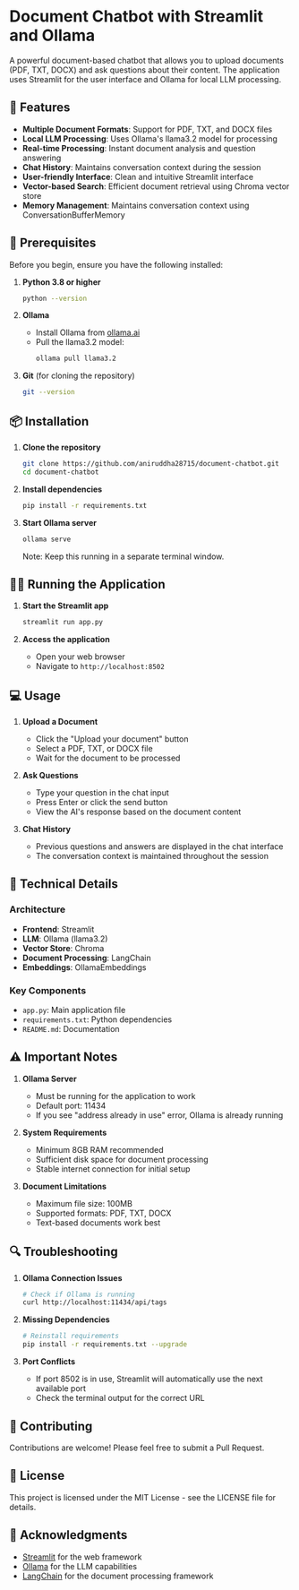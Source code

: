 # Document Chatbot with Streamlit and Ollama

A powerful document-based chatbot that allows you to upload documents (PDF, TXT, DOCX) and ask questions about their content. The application uses Streamlit for the user interface and Ollama for local LLM processing.

## 🌟 Features

- **Multiple Document Formats**: Support for PDF, TXT, and DOCX files
- **Local LLM Processing**: Uses Ollama's llama3.2 model for processing
- **Real-time Processing**: Instant document analysis and question answering
- **Chat History**: Maintains conversation context during the session
- **User-friendly Interface**: Clean and intuitive Streamlit interface
- **Vector-based Search**: Efficient document retrieval using Chroma vector store
- **Memory Management**: Maintains conversation context using ConversationBufferMemory

## 🚀 Prerequisites

Before you begin, ensure you have the following installed:

1. **Python 3.8 or higher**
   ```bash
   python --version
   ```

2. **Ollama**
   - Install Ollama from [ollama.ai](https://ollama.ai)
   - Pull the llama3.2 model:
     ```bash
     ollama pull llama3.2
     ```

3. **Git** (for cloning the repository)
   ```bash
   git --version
   ```

## 📦 Installation

1. **Clone the repository**
   ```bash
   git clone https://github.com/aniruddha28715/document-chatbot.git
   cd document-chatbot
   ```

2. **Install dependencies**
   ```bash
   pip install -r requirements.txt
   ```

3. **Start Ollama server**
   ```bash
   ollama serve
   ```
   Note: Keep this running in a separate terminal window.

## 🏃‍♂️ Running the Application

1. **Start the Streamlit app**
   ```bash
   streamlit run app.py
   ```

2. **Access the application**
   - Open your web browser
   - Navigate to `http://localhost:8502`

## 💻 Usage

1. **Upload a Document**
   - Click the "Upload your document" button
   - Select a PDF, TXT, or DOCX file
   - Wait for the document to be processed

2. **Ask Questions**
   - Type your question in the chat input
   - Press Enter or click the send button
   - View the AI's response based on the document content

3. **Chat History**
   - Previous questions and answers are displayed in the chat interface
   - The conversation context is maintained throughout the session

## 🔧 Technical Details

### Architecture
- **Frontend**: Streamlit
- **LLM**: Ollama (llama3.2)
- **Vector Store**: Chroma
- **Document Processing**: LangChain
- **Embeddings**: OllamaEmbeddings

### Key Components
- `app.py`: Main application file
- `requirements.txt`: Python dependencies
- `README.md`: Documentation

## ⚠️ Important Notes

1. **Ollama Server**
   - Must be running for the application to work
   - Default port: 11434
   - If you see "address already in use" error, Ollama is already running

2. **System Requirements**
   - Minimum 8GB RAM recommended
   - Sufficient disk space for document processing
   - Stable internet connection for initial setup

3. **Document Limitations**
   - Maximum file size: 100MB
   - Supported formats: PDF, TXT, DOCX
   - Text-based documents work best

## 🔍 Troubleshooting

1. **Ollama Connection Issues**
   ```bash
   # Check if Ollama is running
   curl http://localhost:11434/api/tags
   ```

2. **Missing Dependencies**
   ```bash
   # Reinstall requirements
   pip install -r requirements.txt --upgrade
   ```

3. **Port Conflicts**
   - If port 8502 is in use, Streamlit will automatically use the next available port
   - Check the terminal output for the correct URL

## 🤝 Contributing

Contributions are welcome! Please feel free to submit a Pull Request.

## 📝 License

This project is licensed under the MIT License - see the LICENSE file for details.

## 🙏 Acknowledgments

- [Streamlit](https://streamlit.io/) for the web framework
- [Ollama](https://ollama.ai/) for the LLM capabilities
- [LangChain](https://python.langchain.com/) for the document processing framework 